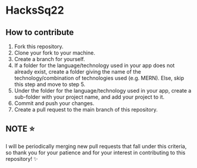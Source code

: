 # HacksSq22


## How to contribute

1. Fork this repository.<br>
2. Clone your fork to your machine.<br>
3. Create a branch for yourself.<br>
4. If a folder for the language/technology used in your app does not already exist, create a folder giving the name of the technology/combination of technologies used (e.g. MERN). Else, skip this step and move to step 5.<br>
5. Under the folder for the language/technology used in your app, create a sub-folder with your project name, and add your project to it.<br>
6. Commit and push your changes.<br>
7. Create a pull request to the main branch of this repository.<br>

## NOTE ⭐

I will be periodically merging new pull requests that fall under this criteria, so thank you for your patience and for your interest in contributing to this repository! ✨
